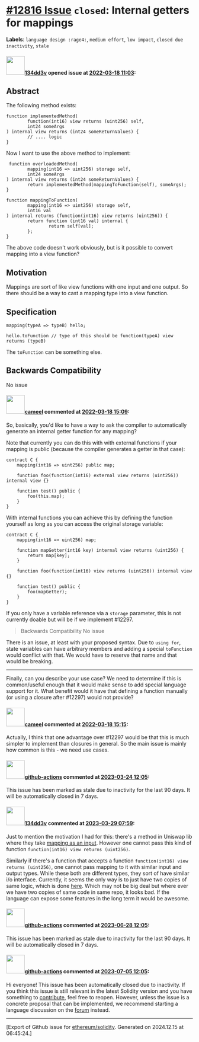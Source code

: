 # [\#12816 Issue](https://github.com/ethereum/solidity/issues/12816) `closed`: Internal getters for mappings
**Labels**: `language design :rage4:`, `medium effort`, `low impact`, `closed due inactivity`, `stale`


#### <img src="https://avatars.githubusercontent.com/u/88387604?u=8cde94dec7b0f0d385b55eedc61f612dce14e46c&v=4" width="50">[134dd3v](https://github.com/134dd3v) opened issue at [2022-03-18 11:03](https://github.com/ethereum/solidity/issues/12816):

## Abstract

The following method exists:

```solidity
function implementedMethod(
        function(int16) view returns (uint256) self,
        int24 someArgs
) internal view returns (int24 someReturnValues) {
        // .... logic
}
```

Now I want to use the above method to implement:

```solidity
 function overloadedMethod(
        mapping(int16 => uint256) storage self,
        int24 someArgs
) internal view returns (int24 someReturnValues) {
        return implementedMethod(mappingToFunction(self), someArgs);
}

function mappingToFunction(
        mapping(int16 => uint256) storage self, 
        int16 val
) internal returns (function(int16) view returns (uint256)) {
        return function (int16 val) internal {
                return self[val];
        };
}
```

The above code doesn't work obviously, but is it possible to convert mapping into a view function?

## Motivation

Mappings are sort of like view functions with one input and one output. So there should be a way to cast a mapping type into a view function.

## Specification

```solidity
mapping(typeA => typeB) hello;

hello.toFunction // type of this should be function(typeA) view returns (typeB)
```

The `toFunction` can be something else.

## Backwards Compatibility

No issue


#### <img src="https://avatars.githubusercontent.com/u/137030?v=4" width="50">[cameel](https://github.com/cameel) commented at [2022-03-18 15:09](https://github.com/ethereum/solidity/issues/12816#issuecomment-1072502994):

So, basically, you'd like to have a way to ask the compiler to automatically generate an internal getter function for any mapping?

Note that currently you can do this with with external functions if your mapping is public (because the compiler generates a getter in that case):
```solidity
contract C {
    mapping(int16 => uint256) public map;

    function foo(function(int16) external view returns (uint256)) internal view {}

    function test() public {
        foo(this.map);
    }
}
```

With internal functions you can achieve this by defining the function yourself as long as you can access the original storage variable:
```solidity
contract C {
    mapping(int16 => uint256) map;

    function mapGetter(int16 key) internal view returns (uint256) {
        return map[key];
    }

    function foo(function(int16) view returns (uint256)) internal view {}

    function test() public {
        foo(mapGetter);
    }
}
```
If you only have a variable reference via a `storage` parameter, this is not currently doable but will be if we implement #12297.

> Backwards Compatibility
> No issue

There is an issue, at least with your proposed syntax. Due to `using for`, state variables can have arbitrary members and adding a special `toFunction` would conflict with that. We would have to reserve that name and that would be breaking.

---

Finally, can you describe your use case? We need to determine if this is common/useful enough that it would make sense to add special language support for it. What benefit would it have that defining a function manually (or using a closure after #12297) would not provide?

#### <img src="https://avatars.githubusercontent.com/u/137030?v=4" width="50">[cameel](https://github.com/cameel) commented at [2022-03-18 15:15](https://github.com/ethereum/solidity/issues/12816#issuecomment-1072509061):

Actually, I think that one advantage over #12297 would be that this is much simpler to implement than closures in general. So the main issue is mainly how common is this - we need use cases.

#### <img src="https://avatars.githubusercontent.com/in/15368?v=4" width="50">[github-actions](https://github.com/apps/github-actions) commented at [2023-03-24 12:05](https://github.com/ethereum/solidity/issues/12816#issuecomment-1482696011):

This issue has been marked as stale due to inactivity for the last 90 days.
It will be automatically closed in 7 days.

#### <img src="https://avatars.githubusercontent.com/u/88387604?u=8cde94dec7b0f0d385b55eedc61f612dce14e46c&v=4" width="50">[134dd3v](https://github.com/134dd3v) commented at [2023-03-29 07:59](https://github.com/ethereum/solidity/issues/12816#issuecomment-1488116623):

Just to mention the motivation I had for this: there's a method in Uniswap lib where they take [mapping as an input](https://github.com/Uniswap/v3-core/blob/d8b1c635c275d2a9450bd6a78f3fa2484fef73eb/contracts/libraries/TickBitmap.sol#L42). However one cannot pass this kind of function `function(int16) view returns (uint256)`. 

Similarly if there's a function that accepts a function `function(int16) view returns (uint256)`, one cannot pass mapping to it with similar input and output types. While these both are different types, they sort of have similar i/o interface. Currently, it seems the only way is to just have two copies of same logic, which is done [here](https://github.com/Uniswap/v3-core/blob/d55e297b938e5b56fd1cf9fe668f5bd385be85b5/contracts/libraries/Simulate.sol#L166). Which may not be big deal but where ever we have two copies of same code in same repo, it looks bad. If the language can expose some features in the long term it would be awesome.

#### <img src="https://avatars.githubusercontent.com/in/15368?v=4" width="50">[github-actions](https://github.com/apps/github-actions) commented at [2023-06-28 12:05](https://github.com/ethereum/solidity/issues/12816#issuecomment-1611280536):

This issue has been marked as stale due to inactivity for the last 90 days.
It will be automatically closed in 7 days.

#### <img src="https://avatars.githubusercontent.com/in/15368?v=4" width="50">[github-actions](https://github.com/apps/github-actions) commented at [2023-07-05 12:05](https://github.com/ethereum/solidity/issues/12816#issuecomment-1621624462):

Hi everyone! This issue has been automatically closed due to inactivity.
If you think this issue is still relevant in the latest Solidity version and you have something to [contribute](https://docs.soliditylang.org/en/latest/contributing.html), feel free to reopen.
However, unless the issue is a concrete proposal that can be implemented, we recommend starting a language discussion on the [forum](https://forum.soliditylang.org) instead.


-------------------------------------------------------------------------------



[Export of Github issue for [ethereum/solidity](https://github.com/ethereum/solidity). Generated on 2024.12.15 at 06:45:24.]
